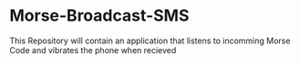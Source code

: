 # Morse-Broadcast-SMS
This Repository will contain an application that listens to incomming Morse Code and vibrates the phone when recieved 

